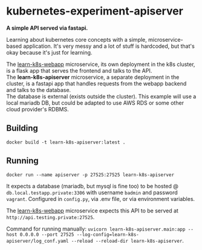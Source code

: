 # kubernetes-experiment-apiserver

**A simple API served via fastapi.**

Learning about kubernetes core concepts with a simple, microservice-based application. It's very messy and a lot of stuff is hardcoded, but that's okay because it's just for learning.

The [learn-k8s-webapp](https://github.com/kotae4/learn-k8s-webapp) microservice, its own deployment in the k8s cluster, is a flask app that serves the frontend and talks to the API.<br>
The **learn-k8s-apiserver** microservice, a separate deployment in the cluster, is a fastapi app that handles requests from the webapp backend and talks to the database.<br>
The database is external (exists outside the cluster). This example will use a local mariadb DB, but could be adapted to use AWS RDS or some other cloud provider's RDBMS.<br>

## Building

`docker build -t learn-k8s-apiserver:latest .`

## Running

`docker run --name apiserver -p 27525:27525 learn-k8s-apiserver`

It expects a database (mariadb, but mysql is fine too) to be hosted @ `db.local.testapp.private:3306` with username `badmin` and password `vagrant`. Configured in `config.py`, via .env file, or via environment variables.

The [learn-k8s-webapp](https://github.com/kotae4/learn-k8s-webapp) microservice expects this API to be served at `http://api.testing.private:27525`.

Command for running manually:
`uvicorn learn-k8s-apiserver.main:app --host 0.0.0.0 --port 27525 --log-config=learn-k8s-apiserver/log_conf.yaml --reload --reload-dir learn-k8s-apiserver`.